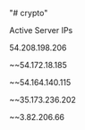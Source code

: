 "# crypto" 

Active Server IPs

54.208.198.206

~~54.172.18.185

~~54.164.140.115

~~35.173.236.202

~~3.82.206.66
